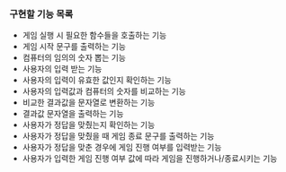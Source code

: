 ### 구현할 기능 목록
- 게임 실행 시 필요한 함수들을 호출하는 기능
- 게임 시작 문구를 출력하는 기능
- 컴퓨터의 임의의 숫자 뽑는 기능
- 사용자의 입력 받는 기능
- 사용자의 입력이 유효한 값인지 확인하는 기능
- 사용자의 입력값과 컴퓨터의 숫자를 비교하는 기능
- 비교한 결과값을 문자열로 변환하는 기능
- 결과값 문자열을 출력하는 기능
- 사용자가 정답을 맞췄는지 확인하는 기능
- 사용자가 정답을 맞췄을 때 게임 종료 문구를 출력하는 기능
- 사용자가 정답을 맞춘 경우에 게임 진행 여부를 입력받는 기능
- 사용자가 입력한 게임 진행 여부 값에 따라 게임을 진행하거나/종료시키는 기능